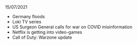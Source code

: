 15/07/2021

- Germany floods
- Loki TV series
- US Surgeon General calls for war on COVID misinformation
- Netflix is getting into video-games
- Call of Duty: Warzone update